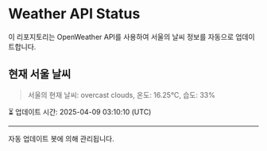 
# Weather API Status

이 리포지토리는 OpenWeather API를 사용하여 서울의 날씨 정보를 자동으로 업데이트합니다.

## 현재 서울 날씨
> 서울의 현재 날씨: overcast clouds, 온도: 16.25°C, 습도: 33%

⏳ 업데이트 시간: 2025-04-09 03:10:10 (UTC)

---
자동 업데이트 봇에 의해 관리됩니다.

